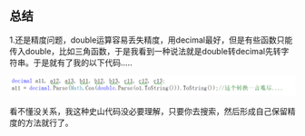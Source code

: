 ## 总结

1.还是精度问题，double运算容易丢失精度，用decimal最好，但是有些函数只能传入double，比如三角函数，于是我看到一种说法就是double转decimal先转字符串。于是就有了我的以下代码.....

![nipaste_2024-05-14_21-00-0](总结.assets/Snipaste_2024-05-14_21-00-08.png)

看不懂没关系，我这种史山代码没必要理解，只要你去搜索，然后形成自己保留精度的方法就行了。